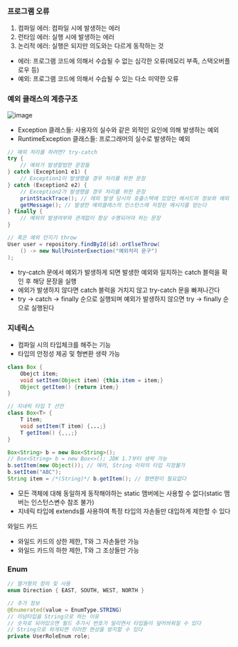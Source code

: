 ### 프로그램 오류

1. 컴파일 에러: 컴파일 시에 발생하는 에러
2. 런타임 에러: 실행 시에 발생하는 에러
3. 논리적 에러: 실행은 되지만 의도와는 다르게 동작하는 것

- 에러: 프로그램 코드에 의해서 수습될 수 없는 심각한 오류(메모리 부족, 스택오버플로우 등)
- 예외: 프로그램 코드에 의해서 수습될 수 있는 다소 미약한 오류

### 예외 클래스의 계층구조

![image](https://user-images.githubusercontent.com/76515226/138577316-02b399a2-e3f1-46fa-abfd-6725f9ec1f6c.png)

- Exception 클래스들: 사용자의 실수와 같은 외적인 요인에 의해 발생하는 예외
- RuntimeException 클래스들: 프로그래머의 실수로 발생하는 예외

```java
// 예외 처리를 하려면? try-catch
try {
    // 예외가 발생할법한 문장들
} catch (Exception1 e1) {
    // Exception1이 발생했을 경우 처리를 위한 문장
} catch (Exception2 e2) {
    // Exception2가 발생했을 경우 처리를 위한 문장
    printStackTrace(); // 에외 발생 당시의 호출스택에 있었던 메서드의 정보와 예외 메시지 출력
    getMessage(); // 발생한 예외클래스의 인스턴스에 저장된 메시지를 얻는다
} finally {
    // 예외의 발생여부와 관계없이 항상 수행되어야 하는 문장
}

// 혹은 예외 던지기 throw
User user = repository.findById(id).orElseThrow(
    () -> new NullPointerExection("예외처리 문구")
);
```

- try-catch 문에서 예외가 발생하게 되면 발생한 예외와 일치하는 catch 블럭을 확인 후 해당 문장을 실행
- 에외가 발생하지 않다면 catch 블럭을 거치지 않고 try-catch 문을 빠져나간다
- try -> catch -> finally 순으로 실행되며 예외가 발생하지 않으면 try -> finally 순으로 실행된다

### 지네릭스

- 컴파일 시의 타입체크를 해주는 기능
- 타입의 안정성 제공 및 형변환 생략 가능

```java
class Box {
    Obejct item;
    void setItem(Object item) {this.item = item;}
    Object getItem() {return item;}
}

// 지네릭 타입 T 선언
class Box<T> {
    T item;
    void setItem(T item) {...;}
    T getItem() {,,,;}
}

Box<String> b = new Box<String>();
// Box<String> b = new Box<>(); JDK 1.7부터 생략 가능
b.setItem(new Object()); // 에러, String 이외의 타입 지정불가
b.setItem("ABC");
String item = /*(String)*/ b.getItem(); // 형변환이 필요없다
```

- 모든 객체에 대해 동일하게 동작해야하는 static 맴버에는 사용할 수 없다(static 맴버는 인스턴스변수 참조 불가)
- 지네릭 타입에 extends를 사용하여 특정 타입의 자손들만 대입하게 제한할 수 있다

와일드 카드

- <? extends T> 와일드 카드의 상한 제한, T와 그 자손들만 가능
- <? super T> 와일드 카드의 하한 제한, T와 그 조상들만 가능

### Enum

```java
// 열거형의 정의 및 사용
enum Direction { EAST, SOUTH, WEST, NORTH }

// 추가 정보
@Enumerated(value = EnumType.STRING)
// 이넘타입을 String으로 하는 이유
// 숫자로 되어있으면 필드 추가시 번호가 밀리면서 타입들이 덮어씌워질 수 있다
// String으로 하게되면 이러한 현상을 방지할 수 있다
private UserRoleEnum role;
```


